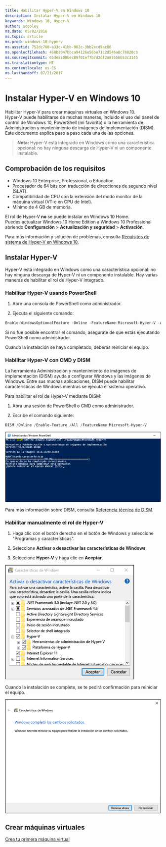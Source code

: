 ```yaml
---
title: Habilitar Hyper-V en Windows 10
description: Instalar Hyper-V en Windows 10
keywords: Windows 10, Hyper-V
author: scooley
ms.date: 05/02/2016
ms.topic: article
ms.prod: windows-10-hyperv
ms.assetid: 752dc760-a33c-41bb-902c-3bb2ecd9ac86
ms.openlocfilehash: 468b2047bbca94126e56be71c2d546a8c78820cb
ms.sourcegitcommit: 65de5708bec89f01ef7b7d2df2a87656b53c3145
ms.translationtype: HT
ms.contentlocale: es-ES
ms.lasthandoff: 07/21/2017
---
```

# Instalar Hyper-V en Windows 10

Habilitar Hyper-V para crear máquinas virtuales en Windows 10.  
Hyper-V puede habilitarse de muchas maneras, incluido el uso del panel de control de Windows 10, PowerShell (mi favorita) o la herramienta de Administración y mantenimiento de imágenes de implementación (DISM). Este documento explica paso a paso cada una de las opciones.

> **Nota:** Hyper-V está integrado en Windows como una característica opcional: no hay ninguna descarga de Hyper-V ni un componente instalable. 

## Comprobación de los requisitos

* Windows 10 Enterprise, Professional, o Education
* Procesador de 64 bits con traducción de direcciones de segundo nivel (SLAT).
* Compatibilidad de CPU con la extensión del modo monitor de la máquina virtual (VT-c en CPU de Intel).
* Mínimo de 4 GB de memoria.

El rol de Hyper-V **no** se puede instalar en Windows 10 Home.  
Puedes actualizar Windows 10 Home Edition a Windows 10 Professional abriendo **Configuración** > **Actualización y seguridad** > **Activación**.

Para más información y solución de problemas, consulta [Requisitos de sistema de Hyper-V en Windows 10](../reference/hyper-v-requirements.md).


## Instalar Hyper-V 
Hyper-V está integrado en Windows como una característica opcional: no hay ninguna descarga de Hyper-V ni un componente instalable.  Hay varias maneras de habilitar el rol de Hyper-V integrado.

### Habilitar Hyper-V usando PowerShell

1. Abre una consola de PowerShell como administrador.

2. Ejecuta el siguiente comando:
  ```powershell
  Enable-WindowsOptionalFeature -Online -FeatureName:Microsoft-Hyper-V -All
  ```  

  Si no fue posible encontrar el comando, asegúrate de que estás ejecutando PowerShell como administrador.  

Cuando la instalación se haya completado, deberás reiniciar el equipo.  

### Habilitar Hyper-V con CMD y DISM

La herramienta Administración y mantenimiento de imágenes de implementación (DISM) ayuda a configurar Windows y las imágenes de Windows.  Entre sus muchas aplicaciones, DISM puede habilitar características de Windows mientras se ejecuta el sistema operativo.  

Para habilitar el rol de Hyper-V mediante DISM:
1. Abra una sesión de PowerShell o CMD como administrador.

2. Escribe el comando siguiente:  
  ```powershell
  DISM /Online /Enable-Feature /All /FeatureName:Microsoft-Hyper-V
  ```  
  ![](media/dism_upd.png)

Para más información sobre DISM, consulta [Referencia técnica de DISM](https://technet.microsoft.com/en-us/library/hh824821.aspx).

### Habilitar manualmente el rol de Hyper-V

1. Haga clic con el botón derecho en el botón de Windows y seleccione "Programas y características".

2. Seleccione **Activar o desactivar las características de Windows**.

3. Seleccione **Hyper-V** y haga clic en **Aceptar**.  

![](media/enable_role_upd.png)

Cuando la instalación se complete, se te pedirá confirmación para reiniciar el equipo.

![](media/restart_upd.png)


## Crear máquinas virtuales
[Crea tu primera máquina virtual](quick-create-virtual-machine.md)
